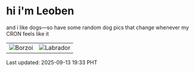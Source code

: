 # hi i'm Leoben

and i like dogs—so have some random dog pics that change whenever my CRON feels like it

|  |  |
|--------|----------|
| ![Borzoi](https://random-dog-vercel.vercel.app/api/random-borzoi?v=1757763202) | ![Labrador](https://random-dog-vercel.vercel.app/api/random-labrador?v=1757763202) |

Last updated: 2025-09-13 19:33 PHT
